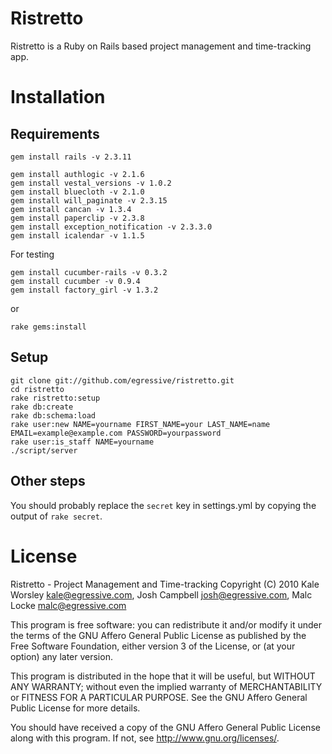 Ristretto
=========

Ristretto is a Ruby on Rails based project management and time-tracking app.

Installation
============

Requirements
------------

    gem install rails -v 2.3.11

    gem install authlogic -v 2.1.6
    gem install vestal_versions -v 1.0.2
    gem install bluecloth -v 2.1.0
    gem install will_paginate -v 2.3.15
    gem install cancan -v 1.3.4
    gem install paperclip -v 2.3.8
    gem install exception_notification -v 2.3.3.0
    gem install icalendar -v 1.1.5

For testing

    gem install cucumber-rails -v 0.3.2
    gem install cucumber -v 0.9.4
    gem install factory_girl -v 1.3.2

or

    rake gems:install

Setup
-----

    git clone git://github.com/egressive/ristretto.git
    cd ristretto
    rake ristretto:setup
    rake db:create
    rake db:schema:load
    rake user:new NAME=yourname FIRST_NAME=your LAST_NAME=name EMAIL=example@example.com PASSWORD=yourpassword
    rake user:is_staff NAME=yourname
    ./script/server

Other steps
-----------

You should probably replace the `secret` key in settings.yml by copying the output of `rake secret`.

License
=======

Ristretto - Project Management and Time-tracking
Copyright (C) 2010 Kale Worsley <kale@egressive.com>, Josh Campbell <josh@egressive.com>, Malc Locke <malc@egressive.com>

This program is free software: you can redistribute it and/or modify
it under the terms of the GNU Affero General Public License as
published by the Free Software Foundation, either version 3 of the
License, or (at your option) any later version.

This program is distributed in the hope that it will be useful,
but WITHOUT ANY WARRANTY; without even the implied warranty of
MERCHANTABILITY or FITNESS FOR A PARTICULAR PURPOSE.  See the
GNU Affero General Public License for more details.

You should have received a copy of the GNU Affero General Public License
along with this program.  If not, see <http://www.gnu.org/licenses/>.

